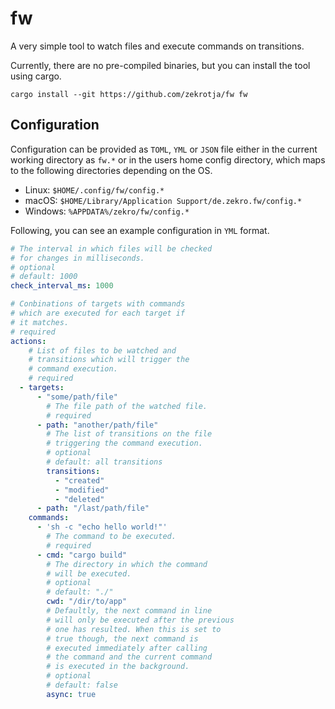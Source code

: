 # fw

A very simple tool to watch files and execute commands on transitions.

Currently, there are no pre-compiled binaries, but you can install the tool using cargo.
```
cargo install --git https://github.com/zekrotja/fw fw
```

## Configuration

Configuration can be provided as `TOML`, `YML` or `JSON` file either in the current working directory as `fw.*` or in the users home config directory, which maps to the following directories depending on the OS.
- Linux: `$HOME/.config/fw/config.*`
- macOS: `$HOME/Library/Application Support/de.zekro.fw/config.*`
- Windows: `%APPDATA%/zekro/fw/config.*`

Following, you can see an example configuration in `YML` format.
```yml
# The interval in which files will be checked
# for changes in milliseconds.
# optional
# default: 1000
check_interval_ms: 1000

# Conbinations of targets with commands
# which are executed for each target if
# it matches.
# required
actions:
    # List of files to be watched and
    # transitions which will trigger the
    # command execution.
    # required
  - targets:
      - "some/path/file"
        # The file path of the watched file.
        # required
      - path: "another/path/file"
        # The list of transitions on the file
        # triggering the command execution.
        # optional
        # default: all transitions
        transitions:
          - "created"
          - "modified"
          - "deleted"
      - path: "/last/path/file"
    commands:
      - 'sh -c "echo hello world!"' 
        # The command to be executed.
        # required
      - cmd: "cargo build"
        # The directory in which the command
        # will be executed.
        # optional
        # default: "./"
        cwd: "/dir/to/app"
        # Defaultly, the next command in line
        # will only be executed after the previous
        # one has resulted. When this is set to
        # true though, the next command is
        # executed immediately after calling 
        # the command and the current command
        # is executed in the background.
        # optional
        # default: false
        async: true
```